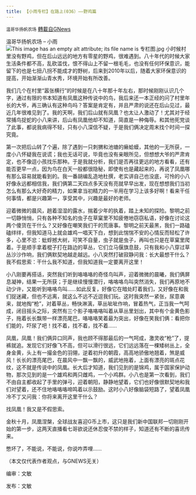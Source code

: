 ```yaml
---
title: 【小雨专栏】在路上(036）——野鸡篇
---
```

`温哥华扬帆农场` [轉載自GNews](https://gnews.org/zh-hans/1605013/)

温哥华扬帆农场 – 小雨
![This image has an empty alt attribute; its file name is 专栏图.jpg](https://assets.gnews.org/wp-content/uploads/2021/06/%E4%B8%93%E6%A0%8F%E5%9B%BE.jpg)
小时候村里没有野鸡，但在后山远远的地方有零星的野鸡，很难遇到。八十年代的时候大家生活条件都不高，乱砍滥伐，恨不得山上不留一根毛毛，也没有任何环保意识，能留下的也是七扭八拐不能成才的野树，后来到2010年以后，随着大家环保意识的提高，开始渐渐山青水秀，环境开始有所改善。

我们几个在村里“嚣张横行”的时候是在八十年那十年左右，那时候刚刚认识几个字，通过有限的书本知道有凤凰这种传说中的鸟，我后来还一本正经的问了村里年长的大爷，再三确认有这种鸟吗？答案是肯定有，并且严肃的说还在后山见过，最近几年很难见到了。我的天啊，我们后山就有凤凰？也太让人激动了！尤其对于经常捕鸟捉蛇的小八来讲，后山有凤凰他却不知道，简直是一种侮辱。和其他死党谈了此事，都说我病得不轻，只有小八深信不疑，于是我们俩决定周末找个时间一探究竟。

第一次把后山转了个遍，除了遇到一只刺猬和池塘的癞蛤蟆，其他的一无所获，一度小八怀疑我在说谎；我也无话可说，毕竟也没有亲眼所见，但想想大爷的严肃肯定，也不像逗小孩找乐那种。于是我就分析，我们是否再往更远的地方看看，还有能否更早一点，因为鸟在白天一般都很隐秘，即使有也是藏起来的，再说了凤凰哪有那么容易就能看到的。我一番胡编乱造地杜撰，老实讲自己也没底，可怜的小八好像永远都相信我，我们俩第二天四点多天没有亮就早早出发，现在想想我们当初怎么有那么大好奇的精力，如果拿当初精力的一半用在学习上该多好啊！看来干任何事情，都是兴趣第一，享受其中，兴趣是最好的老师。

迎着微微的晨风，趟着湿湿的露水，揣着少年的执着，踏上未知的探险。黎明之前一切静悄悄，只有各种不知名的虫子在草窠里不知疲倦地窃窃私语，好像在讨论这两个傻货在干什么？又好像在嘲笑我们干的荒唐事。黎明之前天最黑，我们一路磕磕绊绊，但我知道马上就会雄鸡一唱天下白，想到此惴惴不安的心情反而轻松了许多，心里不忿：蚍蜉撼大树，可笑不自量，虫子就是虫子，再叫也只是在草窠里爬着。于是顺手拿着棍子打在路边的草丛，它们立马偃旗息鼓，只有我和小八穿过草丛沙沙作响，我们俩默契地越走越远。小八突然打破寂静问我：长大最想干什么？我不假思索：干什么我不知道，但我知道我一定要离开这里！

小八刚要再搭话，突然我们听到咯咯咯的奇怪鸟叫声，迎着微微的晨曦，我们俩屏息凝神，结果一无所获；于是继续慢慢潜行，咯咯咯鸟叫突然消失，我们再原地不动少许，又能听到咯咯鸟叫……如此反复，好像它在暗处盯着我们，又好像在和我们捉迷藏，但也不远离，就这么不远不近逗我们玩。这时我突然一紧张，尿意袭来，就地掏“枪”，对着草丛，畅快淋漓，草丛呲呲作响，冒着热气，正当我一气呵成，闭目摇头之际，突然有三个影子咯咯咯叫着从草丛里划出，其中有个金黄色影子，拖着长长飘带一样漂亮尾巴，咯咯咯笑着最为突出，好像在笑我们俩：看把你们能的，吓尿了吧！找不着，找不着，找不着……

凤凰，凤凰！我们俩异口同声，我也顾不得那最后的一气呵成，激灵收“枪”了，提裤就追。发现它们好像飞不高，但可以滑行很远，它们远远落在一棵矮树丛上，全身金黄，头上有一撮金色的羽翎，逆着初升的朝霞，高高地骄傲地翘着，煞是威风！长长的漂亮尾巴，在晨风中一飘一飘的，威武地拖着，上面有漂亮的斑点花纹，这不就是传说中的凤凰。长大后才知道，我们见到的是锦鸡，属于国家保护动物，那次见到的是一个雄鸡和两只雌鸡，一个小鸡群。小八也是第一次看到，我们不由自主都收起了手里的弹弓，迎着朝阳，静静地望着，它们也好像很默契地和我们对望着，还不住地咯咯咯啼鸣着以示鼓励。这时小八好像脑袋短路了，望着凤凰冷不丁又问我：你将来离开这里干什么？

找凤凰！我又是不假思索。

金秋十月，凤凰涅槃，全球战友喜迎G币上市，这只是我们新中国联邦一切刚刚开始的第一步，这两天直播看七哥欲说还休忍俊不禁的样子，知道还有不断的喜讯传来。

憋坏了，不能说，不能说，你说咋弄哩……

（本文仅代表作者观点，与GNEWS无关）

编审：文敏

发布：文敏
